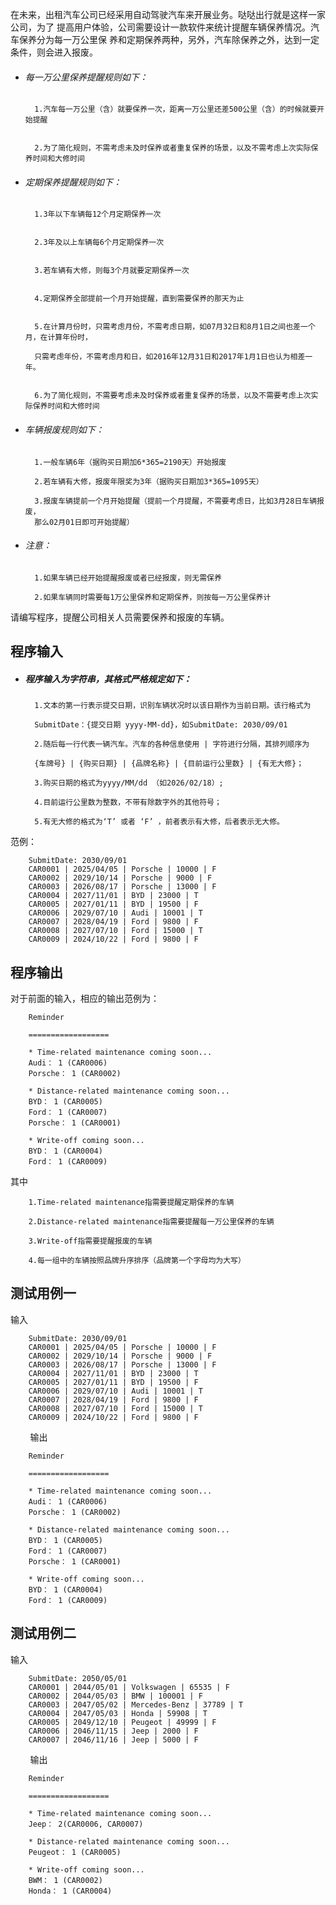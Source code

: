 在未来，出租汽车公司已经采用自动驾驶汽车来开展业务。哒哒出行就是这样一家公司，为了
提高用户体验，公司需要设计一款软件来统计提醒车辆保养情况。汽车保养分为每一万公里保
养和定期保养两种，另外，汽车除保养之外，达到一定条件，则会进入报废。
* ###### 每一万公里保养提醒规则如下： 
        1.汽车每一万公里（含）就要保养一次，距离一万公里还差500公里（含）的时候就要开始提醒


        2.为了简化规则，不需考虑未及时保养或者重复保养的场景，以及不需考虑上次实际保养时间和大修时间
* ###### 定期保养提醒规则如下： 
        1.3年以下车辆每12个月定期保养一次


        2.3年及以上车辆每6个月定期保养一次


        3.若车辆有大修，则每3个月就要定期保养一次


        4.定期保养全部提前一个月开始提醒，直到需要保养的那天为止


        5.在计算月份时，只需考虑月份，不需考虑日期，如07月32日和8月1日之间也差一个月，在计算年份时，

        只需考虑年份，不需考虑月和日，如2016年12月31日和2017年1月1日也认为相差一年。


        6.为了简化规则，不需要考虑未及时保养或者重复保养的场景，以及不需要考虑上次实际保养时间和大修时间
* ###### 车辆报废规则如下：
        1.一般车辆6年（据购买日期加6*365=2190天）开始报废

        2.若车辆有大修，报废年限奖为3年（据购买日期加3*365=1095天）

        3.报废车辆提前一个月开始提醒（提前一个月提醒，不需要考虑日，比如3月28日车辆报废，
        那么02月01日即可开始提醒）
* ###### 注意：
        1.如果车辆已经开始提醒报废或者已经报废，则无需保养

        2.如果车辆同时需要每1万公里保养和定期保养，则按每一万公里保养计
请编写程序，提醒公司相关人员需要保养和报废的车辆。
## 程序输入
* ##### 程序输入为字符串，其格式严格规定如下：
        1.文本的第一行表示提交日期，识别车辆状况时以该日期作为当前日期。该行格式为

        SubmitDate：{提交日期 yyyy-MM-dd}，如SubmitDate: 2030/09/01
        
        2.随后每一行代表一辆汽车。汽车的各种信息使用 | 字符进行分隔，其排列顺序为

        {车牌号} | {购买日期} | {品牌名称} | {目前运行公里数} | {有无大修}；

        3.购买日期的格式为yyyy/MM/dd （如2026/02/18）;

        4.目前运行公里数为整数，不带有除数字外的其他符号；

        5.有无大修的格式为‘T’ 或者 ‘F’ ，前者表示有大修，后者表示无大修。
范例：

        SubmitDate: 2030/09/01
        CAR0001 | 2025/04/05 | Porsche | 10000 | F
        CAR0002 | 2029/10/14 | Porsche | 9000 | F
        CAR0003 | 2026/08/17 | Porsche | 13000 | F
        CAR0004 | 2027/11/01 | BYD | 23000 | T
        CAR0005 | 2027/01/11 | BYD | 19500 | F
        CAR0006 | 2029/07/10 | Audi | 10001 | T
        CAR0007 | 2028/04/19 | Ford | 9800 | F
        CAR0008 | 2027/07/10 | Ford | 15000 | T
        CAR0009 | 2024/10/22 | Ford | 9800 | F

## 程序输出

对于前面的输入，相应的输出范例为：

        Reminder
        
        ==================

        * Time-related maintenance coming soon...
        Audi： 1 (CAR0006)
        Porsche： 1 (CAR0002)

        * Distance-related maintenance coming soon...
        BYD： 1 (CAR0005)
        Ford： 1 (CAR0007)
        Porsche： 1 (CAR0001)

        * Write-off coming soon...
        BYD： 1 (CAR0004)
        Ford： 1 (CAR0009)

其中

        1.Time-related maintenance指需要提醒定期保养的车辆

        2.Distance-related maintenance指需要提醒每一万公里保养的车辆

        3.Write-off指需要提醒报废的车辆

        4.每一组中的车辆按照品牌升序排序（品牌第一个字母均为大写）

## 测试用例一

输入

        SubmitDate: 2030/09/01
        CAR0001 | 2025/04/05 | Porsche | 10000 | F
        CAR0002 | 2029/10/14 | Porsche | 9000 | F
        CAR0003 | 2026/08/17 | Porsche | 13000 | F
        CAR0004 | 2027/11/01 | BYD | 23000 | T
        CAR0005 | 2027/01/11 | BYD | 19500 | F
        CAR0006 | 2029/07/10 | Audi | 10001 | T
        CAR0007 | 2028/04/19 | Ford | 9800 | F
        CAR0008 | 2027/07/10 | Ford | 15000 | T
        CAR0009 | 2024/10/22 | Ford | 9800 | F
        
输出

        Reminder
        
        ==================

        * Time-related maintenance coming soon...
        Audi： 1 (CAR0006)
        Porsche： 1 (CAR0002)

        * Distance-related maintenance coming soon...
        BYD： 1 (CAR0005)
        Ford： 1 (CAR0007)
        Porsche： 1 (CAR0001)

        * Write-off coming soon...
        BYD： 1 (CAR0004)
        Ford： 1 (CAR0009)
## 测试用例二

输入

        SubmitDate: 2050/05/01
        CAR0001 | 2044/05/01 | Volkswagen | 65535 | F
        CAR0002 | 2044/05/03 | BMW | 100001 | F
        CAR0003 | 2047/05/02 | Mercedes-Benz | 37789 | T
        CAR0004 | 2047/05/03 | Honda | 59908 | T
        CAR0005 | 2049/12/10 | Peugeot | 49999 | F
        CAR0006 | 2046/11/15 | Jeep | 2000 | F
        CAR0007 | 2046/11/16 | Jeep | 5000 | F
       
        
输出

        Reminder
        
        ==================

        * Time-related maintenance coming soon...
        Jeep： 2(CAR0006, CAR0007)

        * Distance-related maintenance coming soon...
        Peugeot： 1 (CAR0005)

        * Write-off coming soon...
        BWM： 1 (CAR0002)
        Honda： 1 (CAR0004)
